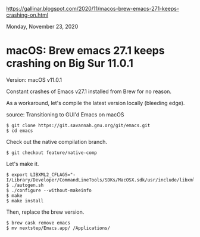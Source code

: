 <https://gallinar.blogspot.com/2020/11/macos-brew-emacs-271-keeps-crashing-on.html>

Monday, November 23, 2020

# macOS: Brew emacs 27.1 keeps crashing on Big Sur 11.0.1 #

Version: macOS v11.0.1

Constant crashes of Emacs v27.1 installed from Brew for no reason.

As a workaround, let's compile the latest version locally (bleeding edge).

source: Transitioning to GUI'd Emacs on macOS

    $ git clone https://git.savannah.gnu.org/git/emacs.git
    $ cd emacs

Check out the native compilation branch.

    $ git checkout feature/native-comp

Let's make it.

    $ export LIBXML2_CFLAGS="-I/Library/Developer/CommandLineTools/SDKs/MacOSX.sdk/usr/include/libxml2"
    $ ./autogen.sh
    $ ./configure --without-makeinfo
    $ make
    $ make install

Then, replace the brew version.

    $ brew cask remove emacs
    $ mv nextstep/Emacs.app/ /Applications/
